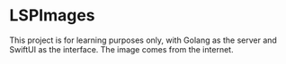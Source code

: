 # LSPImages

This project is for learning purposes only, with Golang as the server and SwiftUI as the interface. The image comes from the internet.
